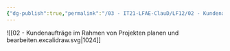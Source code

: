 ```yaml
---
{"dg-publish":true,"permalink":"/03 - IT21-LFAE-ClauD/LF12/02 - Kundenaufträge im Rahmen von Projekten planen und bearbeiten/"}
---
```


![[02 - Kundenaufträge im Rahmen von Projekten planen und bearbeiten.excalidraw.svg\|1024]]

